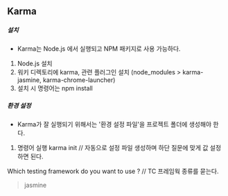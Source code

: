 ## Karma

##### 설치
- Karma는 Node.js 에서 실행되고 NPM 패키지로 사용 가능하다.

1. Node.js 설치
2. 워키 디렉토리에 karma, 관련 플러그인 설치 (node_modules > karma-jasmine, karma-chrome-launcher)
3. 설치 시 명령어는 npm install


##### 환경 설정
- Karma가 잘 실행되기 위해서는 '환경 설정 파일'을 프로젝트 폴더에 생성해야 한다.

1. 명령어 실행
  karma init // 자동으로 설정 파일 생성하며 하단 질문에 맞게 값 설정하면 된다.
  
  Which testing framework do you want to use ? // TC 프레임웍 종류를 묻는다.
  > jasmine
  
  
